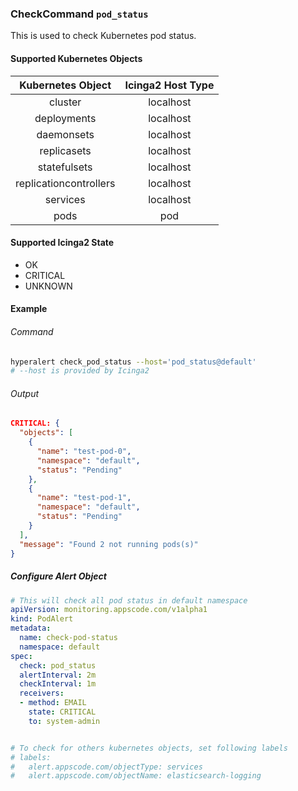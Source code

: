 ### CheckCommand `pod_status`

This is used to check Kubernetes pod status.

#### Supported Kubernetes Objects

| Kubernetes Object      | Icinga2 Host Type |
| :---:                  | :---:             |
| cluster                | localhost         |
| deployments            | localhost         |
| daemonsets             | localhost         |
| replicasets            | localhost         |
| statefulsets           | localhost         |
| replicationcontrollers | localhost         |
| services               | localhost         |
| pods                   | pod               |

#### Supported Icinga2 State

* OK
* CRITICAL
* UNKNOWN

#### Example
###### Command
```sh
hyperalert check_pod_status --host='pod_status@default'
# --host is provided by Icinga2
```
###### Output
```json
CRITICAL: {
  "objects": [
    {
      "name": "test-pod-0",
      "namespace": "default",
      "status": "Pending"
    },
    {
      "name": "test-pod-1",
      "namespace": "default",
      "status": "Pending"
    }
  ],
  "message": "Found 2 not running pods(s)"
}
```

##### Configure Alert Object
```yaml
# This will check all pod status in default namespace
apiVersion: monitoring.appscode.com/v1alpha1
kind: PodAlert
metadata:
  name: check-pod-status
  namespace: default
spec:
  check: pod_status
  alertInterval: 2m
  checkInterval: 1m
  receivers:
  - method: EMAIL
    state: CRITICAL
    to: system-admin


# To check for others kubernetes objects, set following labels
# labels:
#   alert.appscode.com/objectType: services
#   alert.appscode.com/objectName: elasticsearch-logging
```

